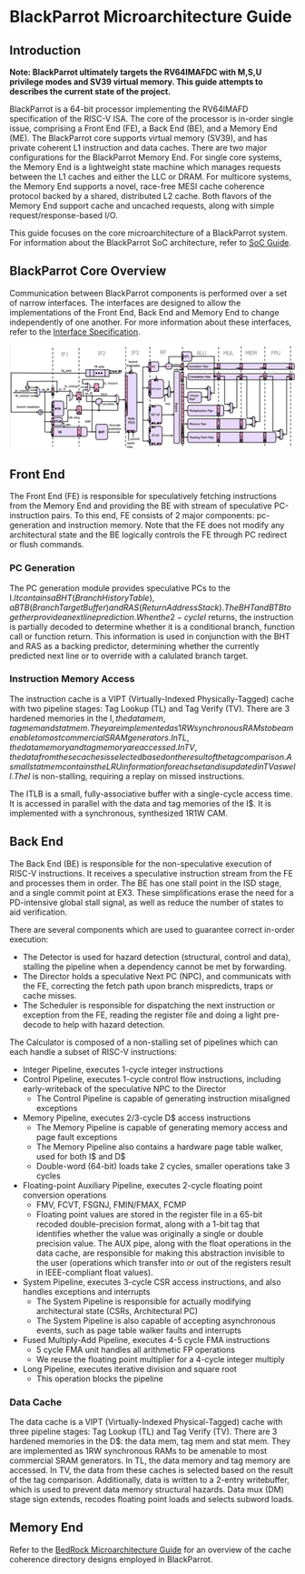 # BlackParrot Microarchitecture Guide
## Introduction
**Note: BlackParrot ultimately targets the RV64IMAFDC with M,S,U privilege modes and SV39 virtual memory. This guide attempts to describes the current state of the project.**

BlackParrot is a 64-bit processor implementing the RV64IMAFD specification of the RISC-V ISA. The core of the processor is in-order single issue, comprising a Front End (FE), a Back End (BE), and a Memory End (ME). The BlackParrot core supports virtual memory (SV39), and has private coherent L1 instruction and data caches. There are two major configurations for the BlackParrot Memory End. For single core systems, the Memory End is a lightweight state machine which manages requests between the L1 caches and either the LLC or DRAM. For multicore systems, the Memory End supports a novel, race-free MESI cache coherence protocol backed by a shared, distributed L2 cache. Both flavors of the Memory End support cache and uncached requests, along with simple request/response-based I/O.

This guide focuses on the core microarchitecture of a BlackParrot system. For information about the BlackParrot SoC architecture, refer to [SoC Guide](platform_guide.md).

## BlackParrot Core Overview
Communication between BlackParrot components is performed over a set of narrow interfaces. The interfaces are designed to allow the implementations of the Front End, Back End and Memory End to change independently of one another. For more information about these interfaces, refer to the [Interface Specification](interface_specification.md).

![Pipeline diagram](core_micro.png)

## Front End
The Front End (FE) is responsible for speculatively fetching instructions from the Memory End and providing the BE with stream of speculative PC-instruction pairs. To this end, FE consists of 2 major components: pc-generation and instruction memory. Note that the FE does not modify any architectural state and the BE logically controls the FE through PC redirect or flush commands.

### PC Generation
The PC generation module provides speculative PCs to the I$. It contains a BHT (Branch History Table), a BTB (Branch Target Buffer) and RAS (Return Address Stack). The BHT and BTB together provide a next line prediction. When the 2-cycle I$ returns, the instruction is partially decoded to determine whether it is a conditional branch, function call or function return. This information is used in conjunction with the BHT and RAS as a backing predictor, determining whether the currently predicted next line or to override with a calulated branch target.

### Instruction Memory Access
The instruction cache is a VIPT (Virtually-Indexed Physically-Tagged) cache with two pipeline stages: Tag Lookup (TL) and Tag Verify (TV). There are 3 hardened memories in the I$, the data mem, tag mem and stat mem. They are implemented as 1RW synchronous RAMs to be amenable to most commercial SRAM generators. In TL, the data memory and tag memory are accessed. In TV, the data from these caches is selected based on the result of the tag comparison. A small stat mem contains the LRU information for each set and is updated in TV as well. The I$ is non-stalling, requiring a replay on missed instructions.

The ITLB is a small, fully-associative buffer with a single-cycle access time. It is accessed in parallel with the data and tag memories of the I$. It is implemented with a synchronous, synthesized 1R1W CAM.

## Back End
The Back End (BE) is responsible for the non-speculative execution of RISC-V instructions. It receives a speculative instruction stream from the FE and processes them in order. The BE has one stall point in the ISD stage, and a single commit point at EX3. These simplifications erase the need for a PD-intensive global stall signal, as well as reduce the number of states to aid verification.

There are several components which are used to guarantee correct in-order execution:
- The Detector is used for hazard detection (structural, control and data), stalling the pipeline when a dependency cannot be met by forwarding.
- The Director holds a speculative Next PC (NPC), and communicats with the FE, correcting the fetch path upon branch mispredicts, traps or cache misses.
- The Scheduler is responsible for dispatching the next instruction or exception from the FE, reading the register file and doing a light pre-decode to help with hazard detection.

The Calculator is composed of a non-stalling set of pipelines which can each handle a subset of
RISC-V instructions:
- Integer Pipeline, executes 1-cycle integer instructions
- Control Pipeline, executes 1-cycle control flow instructions, including early-writeback of
  the speculative NPC to the Director
  - The Control Pipeline is capable of generating instruction misaligned exceptions
- Memory Pipeline, executes 2/3-cycle D$ access instructions
  - The Memory Pipeline is capable of generating memory access and page fault exceptions
  - The Memory Pipeline also contains a hardware page table walker, used for both I$ and D$
  - Double-word (64-bit) loads take 2 cycles, smaller operations take 3 cycles
- Floating-point Auxiliary Pipeline, executes 2-cycle floating point conversion operations
  - FMV, FCVT, FSGNJ, FMIN/FMAX, FCMP
  - Floating point values are stored in the register file in a 65-bit recoded double-precision format, along with a
    1-bit tag that identifies whether the value was originally a single or double precision value. The AUX pipe, along with the float operations in the data cache, are responsible for making this abstraction invisible to the user (operations which transfer into or out of the registers result in IEEE-compliant float values).
- System Pipeline, executes 3-cycle CSR access instructions, and also handles exceptions and
  interrupts
  - The System Pipeline is responsible for actually modifying architectural state (CSRs,
    Architectural PC)
  - The System Pipeline is also capable of accepting asynchronous events, such as page table walker
    faults and interrupts
- Fused Multiply-Add Pipeline, executes 4-5 cycle FMA instructions
  - 5 cycle FMA unit handles all arithmetic FP operations
  - We reuse the floating point multiplier for a 4-cycle integer multiply
- Long Pipeline, executes iterative division and square root
  - This operation blocks the pipeline

### Data Cache
The data cache is a VIPT (Virtually-Indexed Physical-Tagged) cache with three pipeline stages: Tag Lookup (TL) and Tag Verify (TV). There are 3 hardened memories in the D$: the data mem, tag mem and stat mem. They are implemented as 1RW synchronous RAMs to be amenable to most commercial SRAM generators. In TL, the data memory and tag memory are accessed. In TV, the data from these caches is selected based on the result of the tag comparison. Additionally, data is written to a 2-entry writebuffer, which is used to prevent data memory structural hazards. Data mux (DM) stage sign extends, recodes floating point loads and selects subword loads.

## Memory End
Refer to the [BedRock Microarchitecture Guide](bedrock_uarch_guide.md) for an overview of the cache
coherence directory designs employed in BlackParrot.


